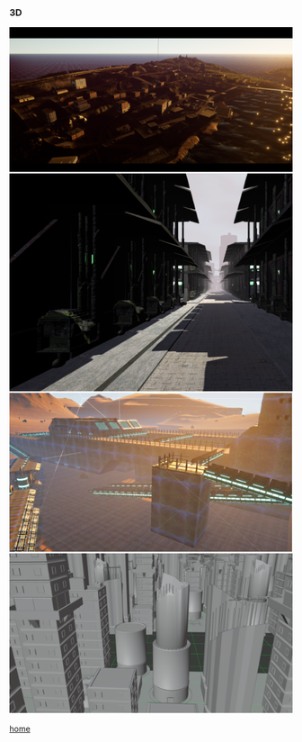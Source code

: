 ### 3D

<img src="images/World of Pursuits Level Progress 1.PNG" alt="">
<img src="images/CyberHallway.PNG" alt="">
<img src="images/DesertFactory.PNG" alt="">
<img src="images/StaticCity.PNG" alt="">

[home](index.md)<br>
